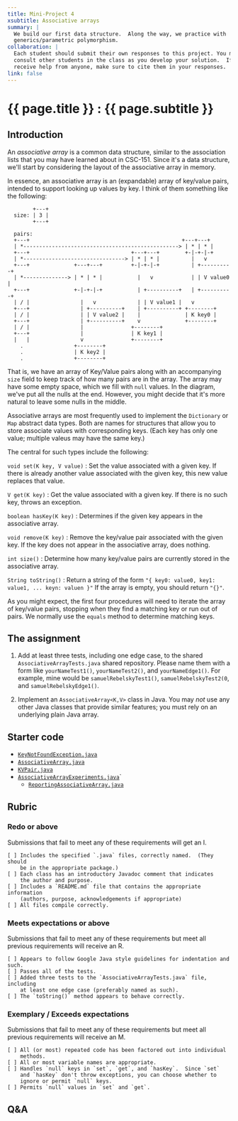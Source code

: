 ```yaml
---
title: Mini-Project 4
xsubtitle: Associative arrays
summary: |
  We build our first data structure.  Along the way, we practice with
  generics/parametric polymorphism.
collaboration: |
  Each student should submit their own responses to this project. You may
  consult other students in the class as you develop your solution.  If you
  receive help from anyone, make sure to cite them in your responses. 
link: false
---
```

# {{ page.title }} : {{ page.subtitle }}

## Introduction

An _associative array_ is a common data structure, similar to the association lists that you may have learned about in CSC-151.  Since it's a data structure, we'll start by considering the layout of the associative array in memory.

In essence, an associative array is an (expandable) array of key/value pairs, intended to support looking up values by key.  I think of them something like the following:

```
        +---+
  size: | 3 |
        +---+
   
  pairs:
  +---+                                                +---+---+
  | *-------------------------------------------------> | * | * |
  +---+                                +---+---+        +-|-+-|-+
  | *--------------------------------> | * | * |          |   v 
  +---+              +---+---+         +-|-+-|-+          | +----------+
  | *--------------> | * | * |           |   v            | | V value0 |
  +---+              +-|-+-|-+           | +----------+   | +----------+
  | / |                |   v             | | V value1 |   v            
  +---+                | +----------+    | +----------+ +--------+  
  | / |                | | V value2 |    |              | K key0 |   
  +---+                | +----------+    v              +--------+      
  | / |                |               +--------+                   
  +---+                |               | K key1 |                   
  |   |                v               +--------+                   
    .                +--------+
    .                | K key2 |
    .                +--------+
```

That is, we have an array of Key/Value pairs along with an accompanying `size` field to keep track of how many pairs are in the array.  The array may have some empty space, which we fill with `null` values.  In the diagram, we've put all the nulls at the end.  However, you might decide that it's more natural to leave some nulls in the middle.

Associative arrays are most frequently used to implement the `Dictionary` or `Map` abstract data types.  Both are names for structures that allow you to store associate values with corresponding keys.  (Each key has only one value; multiple valeus may have the same key.)

The central for such types include the following:

`void set(K key, V value)`
  : Set the value associated with a given key.  If there is already another value associated with the given key, this new value replaces that value. 

`V get(K key)`
  : Get the value associated with a given key.  If there is no such key, throws an exception.

`boolean hasKey(K key)`
  : Determines if the given key appears in the associative array.

`void remove(K key)`
  : Remove the key/value pair associated with the given key.  If the key does not appear in the associative array, does nothing.

`int size()`
  : Determine how many key/value pairs are currently stored in the associative array.

`String toString()`
  : Return a string of the form `"{ key0: value0, key1: value1, ... keyn: valuen }"`  If the array is empty, you should return `"{}"`.

As you might expect, the first four procedures will need to iterate the array of key/value pairs, stopping when they find a matching key or run out of pairs.  We normally use the `equals` method to determine matching keys.

## The assignment

1. Add at least three tests, including one edge case, to the shared `AssociativeArrayTests.java` shared repository.  Please name them with a form like `yourNameTest1()`, `yourNameTest2()`, and `yourNameEdge1()`.  For example, mine would be `samuelRebelskyTest1()`, `samuelRebelskyTest2(0`, and `samuelRebelskyEdge1()`.

2. Implement an `AssociativeArray<K,V>` class in Java.  You may _not_ use any other Java classes that provide similar features; you must rely on an underlying plain Java array.

## Starter code

* [`KeyNotFoundException.java`](../code/associative-arrays/structures/KeyNotFoundException.java)
* [`AssociativeArray.java`](../code/associative-arrays/structures/AssociativeArray.java)
* [`KVPair.java`](../code/associative-arrays/structures/KVPair.java)
* [`AssociativeArrayExperiments.java`](../code/associative-arrays/AssociativeArrayExperiments.java)` 
    * [`ReportingAssociativeArray.java`](../code/associative-arrays/ReportingAssociativeArray.java)
    
## Rubric

### Redo or above

Submissions that fail to meet any of these requirements will get an I.

```
[ ] Includes the specified `.java` files, correctly named.  (They should
    be in the appropriate package.)
[ ] Each class has an introductory Javadoc comment that indicates
    the author and purpose. 
[ ] Includes a `README.md` file that contains the appropriate information 
    (authors, purpose, acknowledgements if appropriate)
[ ] All files compile correctly.
```

### Meets expectations or above

Submissions that fail to meet any of these requirements but meet all
previous requirements will receive an R.

```
[ ] Appears to follow Google Java style guidelines for indentation and such.
[ ] Passes all of the tests.
[ ] Added three tests to the `AssociativeArrayTests.java` file, including
    at least one edge case (preferably named as such).
[ ] The `toString()` method appears to behave correctly.
```

### Exemplary / Exceeds expectations

Submissions that fail to meet any of these requirements but meet all
previous requirements will receive an M.

```
[ ] All (or most) repeated code has been factored out into individual 
    methods.  
[ ] All or most variable names are appropriate.
[ ] Handles `null` keys in `set`, `get`, and `hasKey`.  Since `set` 
    and `hasKey` don't throw exceptions, you can choose whether to
    ignore or permit `null` keys.
[ ] Permits `null` values in `set` and `get`.
```

## Q&A

